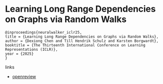# Learning Long Range Dependencies on Graphs via Random Walks

```
@inproceedings{neuralwalker_iclr25,
title = {Learning Long Range Dependencies on Graphs via Random Walks},
author = {Dexiong Chen and Till Hendrik Schulz and Karsten Borgwardt},
booktitle = {The Thirteenth International Conference on Learning Representations (ICLR)},
year = {2025}
}
```

links
- [openreview](https://openreview.net/forum?id=kJ5H7oGT2M)
